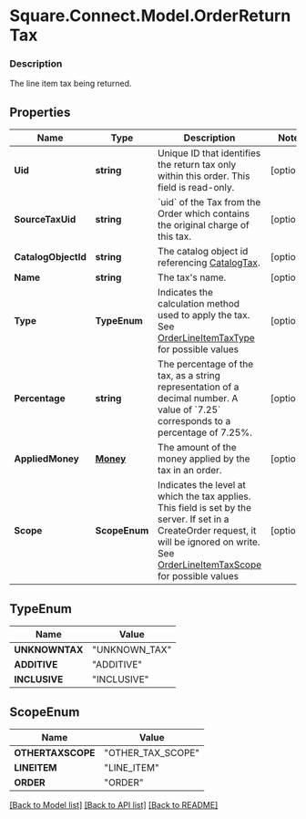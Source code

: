 # Square.Connect.Model.OrderReturnTax

### Description

The line item tax being returned.

## Properties

Name | Type | Description | Notes
------------ | ------------- | ------------- | -------------
**Uid** | **string** | Unique ID that identifies the return tax only within this order.  This field is read-only. | [optional] 
**SourceTaxUid** | **string** | &#x60;uid&#x60; of the Tax from the Order which contains the original charge of this tax. | [optional] 
**CatalogObjectId** | **string** | The catalog object id referencing [CatalogTax](#type-catalogtax). | [optional] 
**Name** | **string** | The tax&#39;s name. | [optional] 
**Type** | **TypeEnum** | Indicates the calculation method used to apply the tax. See [OrderLineItemTaxType](#type-orderlineitemtaxtype) for possible values | [optional] 
**Percentage** | **string** | The percentage of the tax, as a string representation of a decimal number.  A value of &#x60;7.25&#x60; corresponds to a percentage of 7.25%. | [optional] 
**AppliedMoney** | [**Money**](Money.md) | The amount of the money applied by the tax in an order. | [optional] 
**Scope** | **ScopeEnum** | Indicates the level at which the tax applies. This field is set by the server. If set in a CreateOrder request, it will be ignored on write. See [OrderLineItemTaxScope](#type-orderlineitemtaxscope) for possible values | [optional] 


## TypeEnum

Name | Value
------------ | -------------
**UNKNOWNTAX** | "UNKNOWN_TAX"
**ADDITIVE** | "ADDITIVE"
**INCLUSIVE** | "INCLUSIVE"


## ScopeEnum

Name | Value
------------ | -------------
**OTHERTAXSCOPE** | "OTHER_TAX_SCOPE"
**LINEITEM** | "LINE_ITEM"
**ORDER** | "ORDER"



[[Back to Model list]](../README.md#documentation-for-models) [[Back to API list]](../README.md#documentation-for-api-endpoints) [[Back to README]](../README.md)

